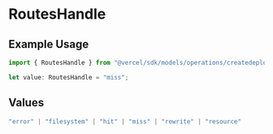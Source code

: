 # RoutesHandle

## Example Usage

```typescript
import { RoutesHandle } from "@vercel/sdk/models/operations/createdeployment.js";

let value: RoutesHandle = "miss";
```

## Values

```typescript
"error" | "filesystem" | "hit" | "miss" | "rewrite" | "resource"
```